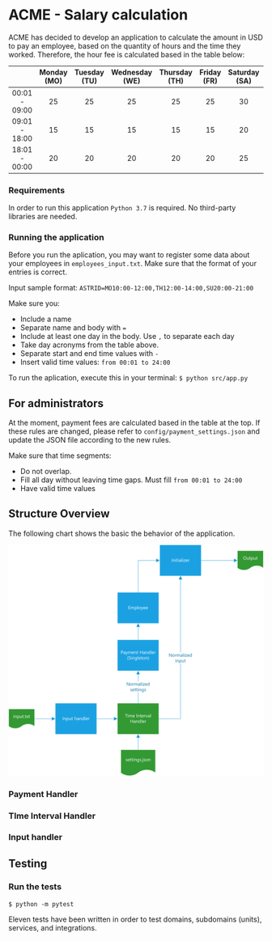 # ACME - Salary calculation
ACME has decided to develop an application to calculate the amount in USD to pay an employee, based on the quantity of hours and the time they worked. Therefore, the hour fee is calculated based in the table below:

|                     | Monday (MO) | Tuesday (TU) | Wednesday (WE) | Thursday (TH) | Friday (FR) | Saturday (SA) | Sunday (SU) |
| :----:              | :----: | :----:  | :----:    | :----:   | :----: | :----:   | :----: |
|00:01 - 09:00 |25      |25       |25         |25        |25      |30        |30      |
|09:01 - 18:00 |15      |15       |15         |15        |15      |20        |20      |
|18:01 - 00:00 |20      |20       |20         |20        |20      |25        |25      |

### Requirements
In order to run this application ```Python 3.7``` is required. No third-party libraries are needed. 

### Running the application
Before you run the aplication, you may want to register some data about your employees in ```employees_input.txt```. Make sure that the format of your entries is correct.

Input sample format: ```ASTRID=MO10:00-12:00,TH12:00-14:00,SU20:00-21:00```

Make sure you:
- Include a name
- Separate name and body with ```=```
- Include at least one day in the body. Use ```,``` to separate each day
- Take day acronyms from the table above.
- Separate start and end time values with ```-```
- Insert valid time values: ```from 00:01 to 24:00```

To run the aplication, execute this in your terminal: ```$ python src/app.py```

## For administrators
At the moment, payment fees are calculated based in the table at the top. If these rules are changed, please refer to ```config/payment_settings.json``` and update the JSON file according to the new rules.

Make sure that time segments:
- Do not overlap.
- Fill all day without leaving time gaps. Must fill ```from 00:01 to 24:00```
- Have valid time values

## Structure Overview
The following chart shows the basic the behavior of the application.
<p align="center">
<img src="employeePaymentsFlow.png" width='700'>
</p>

### Payment Handler

### TIme Interval Handler

### Input handler



## Testing
### Run the tests
```console
$ python -m pytest
```
Eleven tests have been written in order to test domains, subdomains (units), services, and integrations.
